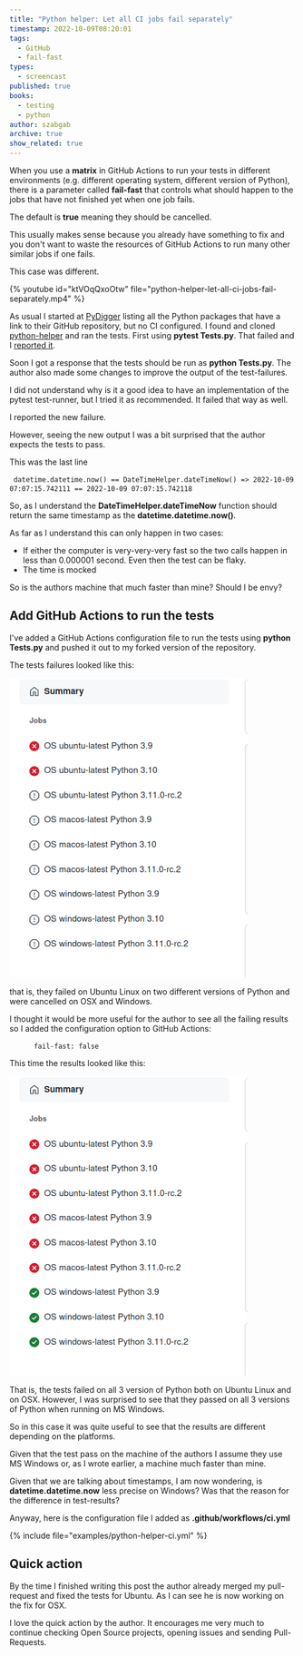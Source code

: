 ```yaml
---
title: "Python helper: Let all CI jobs fail separately"
timestamp: 2022-10-09T08:20:01
tags:
  - GitHub
  - fail-fast
types:
  - screencast
published: true
books:
  - testing
  - python
author: szabgab
archive: true
show_related: true
---
```



When you use a <b>matrix</b> in GitHub Actions to run your tests in different environments
(e.g. different operating system, different version of Python), there is a parameter called <b>fail-fast</b>
that controls what should happen to the jobs that have not finished yet when one job fails.

The default is <b>true</b> meaning they should be cancelled.

This usually makes sense because you already have something to fix and you don't want to waste the resources of GitHub Actions
to run many other similar jobs if one fails.

This case was different.


{% youtube id="ktVOqQxoOtw" file="python-helper-let-all-ci-jobs-fail-separately.mp4" %}

As usual I started at [PyDigger](https://pydigger.com/search/has-github-no-ci) listing all the Python packages that have a link to their
GitHub repository, but no CI configured.
I found and cloned [python-helper](https://github.com/SamuelJansen/python-helper) and ran the tests. First using <b>pytest Tests.py</b>.
That failed and I [reported it](https://github.com/SamuelJansen/python-helper/issues/1).

Soon I got a response that the tests should be run as <b>python Tests.py</b>. The author also made some changes to improve the output of the test-failures.

I did not understand why is it a good idea to have an implementation of the pytest test-runner, but I tried it as recommended. It failed that way as well.

I reported the new failure.

However, seeing the new output I was a bit surprised that the author expects the tests to pass.

This was the last line

```
 datetime.datetime.now() == DateTimeHelper.dateTimeNow() => 2022-10-09 07:07:15.742111 == 2022-10-09 07:07:15.742118
```

So, as I understand the <b>DateTimeHelper.dateTimeNow</b> function should return the same timestamp as the <b>datetime.datetime.now()</b>.

As far as I understand this can only happen in two cases:

* If either the computer is very-very-very fast so the two calls happen in less than 0.000001 second. Even then the test can be flaky.
* The time is mocked

So is the authors machine that much faster than mine? Should I be envy?

## Add GitHub Actions to run the tests

I've added a GitHub Actions configuration file to run the tests using <b>python Tests.py</b> and pushed it out to my forked version of the repository.

The tests failures looked like this:

![](images/python-helper-ci-cancelled.png)

that is, they failed on Ubuntu Linux on two different versions of Python and were cancelled on OSX and Windows.

I thought it would be more useful for the author to see all the failing results so I added the configuration option to GitHub Actions:

```
      fail-fast: false
```

This time the results looked like this:

![](images/python-helper-ci-failed.png)

That is, the tests failed on all 3 version of Python both on Ubuntu Linux and on OSX.
However, I was surprised to see that they passed on all 3 versions of Python when running on MS Windows.

So in this case it was quite useful to see that the results are different depending on the platforms.

Given that the test pass on the machine of the authors I assume they use MS Windows or, as I wrote earlier, a machine much faster than mine.

Given that we are talking about timestamps, I am now wondering, is <b>datetime.datetime.now</b> less precise on Windows?
Was that the reason for the difference in test-results?

Anyway, here is the configuration file I added as <b>.github/workflows/ci.yml</b>

{% include file="examples/python-helper-ci.yml" %}


## Quick action

By the time I finished writing this post the author already merged my pull-request and fixed the tests for Ubuntu.
As I can see he is now working on the fix for OSX.

I love the quick action by the author. It encourages me very much to continue checking Open Source projects, opening issues and sending Pull-Requests.

